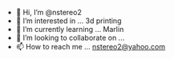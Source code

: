 - 👋 Hi, I’m @nstereo2
- 👀 I’m interested in ... 3d printing
- 🌱 I’m currently learning ... Marlin
- 💞️ I’m looking to collaborate on ...
- 📫 How to reach me ... nstereo2@yahoo.com

<!---
nstereo2/nstereo2 is a ✨ special ✨ repository because its `README.md` (this file) appears on your GitHub profile.
You can click the Preview link to take a look at your changes.
--->
